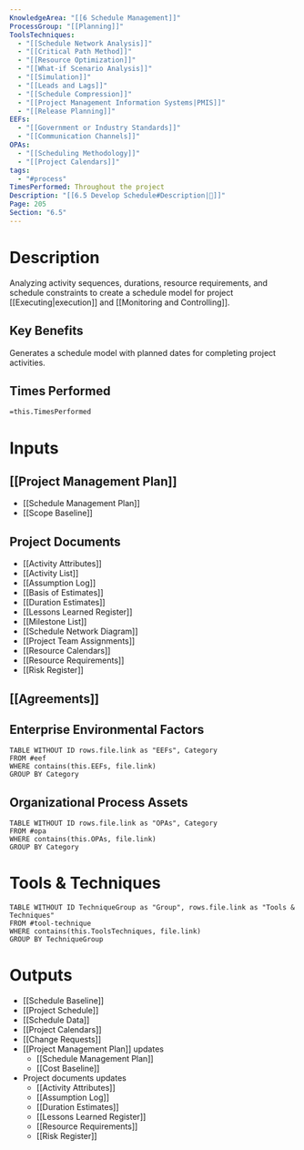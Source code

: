 ```yaml
---
KnowledgeArea: "[[6 Schedule Management]]"
ProcessGroup: "[[Planning]]"
ToolsTechniques:
  - "[[Schedule Network Analysis]]"
  - "[[Critical Path Method]]"
  - "[[Resource Optimization]]"
  - "[[What-if Scenario Analysis]]"
  - "[[Simulation]]"
  - "[[Leads and Lags]]"
  - "[[Schedule Compression]]"
  - "[[Project Management Information Systems|PMIS]]"
  - "[[Release Planning]]"
EEFs:
  - "[[Government or Industry Standards]]"
  - "[[Communication Channels]]"
OPAs:
  - "[[Scheduling Methodology]]"
  - "[[Project Calendars]]"
tags:
  - "#process"
TimesPerformed: Throughout the project
Description: "[[6.5 Develop Schedule#Description|📝]]"
Page: 205
Section: "6.5"
---
```

# Description
Analyzing activity sequences, durations, resource requirements, and schedule constraints to create a schedule model for project [[Executing|execution]] and [[Monitoring and Controlling]].
## Key Benefits
Generates a schedule model with planned dates for completing project activities.
## Times Performed
`=this.TimesPerformed`
# Inputs
## [[Project Management Plan]]
- [[Schedule Management Plan]]
- [[Scope Baseline]]
## Project Documents
- [[Activity Attributes]]
- [[Activity List]]
- [[Assumption Log]]
- [[Basis of Estimates]]
- [[Duration Estimates]]
- [[Lessons Learned Register]]
- [[Milestone List]]
- [[Schedule Network Diagram]]
- [[Project Team Assignments]]
- [[Resource Calendars]]
- [[Resource Requirements]]
- [[Risk Register]]
## [[Agreements]]
## Enterprise Environmental Factors
```dataview
TABLE WITHOUT ID rows.file.link as "EEFs", Category
FROM #eef
WHERE contains(this.EEFs, file.link)
GROUP BY Category
```
## Organizational Process Assets
```dataview
TABLE WITHOUT ID rows.file.link as "OPAs", Category
FROM #opa
WHERE contains(this.OPAs, file.link)
GROUP BY Category
```
# Tools & Techniques
```dataview
TABLE WITHOUT ID TechniqueGroup as "Group", rows.file.link as "Tools & Techniques"
FROM #tool-technique
WHERE contains(this.ToolsTechniques, file.link)
GROUP BY TechniqueGroup
```
# Outputs
- [[Schedule Baseline]]
- [[Project Schedule]]
- [[Schedule Data]]
- [[Project Calendars]]
- [[Change Requests]]
- [[Project Management Plan]] updates
	- [[Schedule Management Plan]]
	- [[Cost Baseline]]
- Project documents updates
	- [[Activity Attributes]]
	- [[Assumption Log]]
	- [[Duration Estimates]]
	- [[Lessons Learned Register]]
	- [[Resource Requirements]]
	- [[Risk Register]]